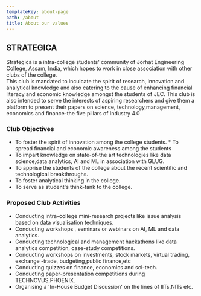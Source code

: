 ```yaml
---
templateKey: about-page
path: /about
title: About our values
---
```

## **STRATEGICA**

Strategica is a intra-college students' community of Jorhat Engineering College, Assam, India, which hopes to work in close association with other clubs of the college.\
This club is mandated to inculcate the spirit of research, innovation and analytical knowledge and also catering to the cause of enhancing financial literacy and economic knowledge amongst the students of JEC. This club is also intended to serve the interests of aspiring researchers and give them a platform to present their papers on science, technology,management, economics and finance-the five pillars of Industry 4.0

### Club Objectives

* To foster the spirit of innovation among the college students. * To spread financial and economic awareness among the students
* To impart knowledge on state-of-the art technologies like data science,data analytics, AI and ML in association with GLUG.
* To apprise the students of the college about the recent scientific and technological breakthroughs.
* To foster analytical thinking in the college.
* To serve as student's think-tank to the college.

### Proposed Club Activities

* Conducting intra-college mini-research projects like issue analysis based on data visualisation techniques.
* Conducting workshops , seminars or webinars on AI, ML and data analytics.
* Conducting technological and management hackathons like data analytics competition, case-study competitions.
* Conducting workshops on investments, stock markets, virtual trading, exchange -trade, budgeting,public finance,etc
* Conducting quizzes on finance, economics and sci-tech.
* Conducting paper-presentation competitions during TECHNOVUS,PHOENIX.
* Organising a 'In-House Budget Discussion' on the lines of IITs,NITs etc.
